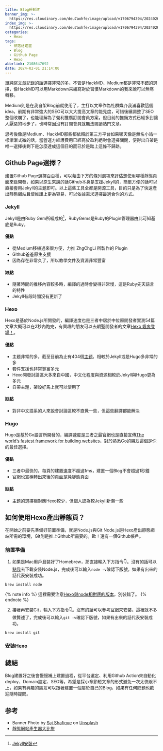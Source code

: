 ```yaml
---
title: Blog輕鬆建
banner_img: >-
  https://res.cloudinary.com/deu7aohfe/image/upload/v1706794394/202402012108647692/uqseh2404hwm0neznqto.webp
index_img: >-
  https://res.cloudinary.com/deu7aohfe/image/upload/v1706794394/202402012108647692/uqseh2404hwm0neznqto.webp
categories:
  - Hexo
tags:
  - 部落格建置
  - Blog
  - Github Page
  - Hexo
abbrlink: 2108647692
date: 2024-02-01 21:14:00
---
```

單純寫文章記錄的話選擇非常的多，不管是HackMD、Medium都是非常不錯的選擇，像HackMD可以用Markdown來編寫對於習慣Markdown的我來說可以無痛轉移。

Medium則是在我自架Blog前就使用了，主打以文章作為社群媒介我滿喜歡這個idea，前期有非常強大的SEO可以大大提高文章的能見度，可惜後續調整了SEO整個改爛了，也能理解為了營利推廣訂閱會員方案，但目前的推銷方式已經多到讓人厭惡的地步了，也時常因沒有訂閱會員就無法閱讀熱門文章。

思考後像是Medium、HackMD那些都依賴於第三方平台如果哪天像是無名小站一樣漸漸式微的話，當營運方維護費用已經高於盈利絕對會選擇關閉，便得出自架是唯一選擇後剩下是怎麼達成這個目的而已於是踏上這條不歸路。

## Github Page選擇？
建置Github Page選擇百百種，可以藉由下方的條列選項來評估想使用哪種靜態頁面來做開發，如果以原生來說的話Github本身是支援Jekyll的，簡單方便的話可以直接套用Jekyll的主題即可。以上這些工具全都是開源工具，目的只是為了快速產出靜態網站且使維護上更為容易，可以依據需求選擇最適合你的方式。

### Jekyll
Jekyll是由Ruby Gem所組成的[^1]，RubyGems是Ruby的Plugin管理器由此可知基底是Ruby。

#### 優點
- 從Medium移植過來很方便，力推 ZhgChgLi 所製作的 Plugin
- Github爸爸原生支援
- 因為存在非常久了，所以教學文件及資源非常豐富

#### 缺點
- 隨著時間的推移內容較多時，編譯的過時會變得非常慢，這是Ruby先天語言的特性
- Jekyll有段時間沒有更新了

### Hexo
Hexo是基於Node.js所開發的，編譯速度也是三者中居於中位原開發者實測54篇文章大概可以在2秒內跑完，有興趣的朋友可以去朝聖開發者的文章[Hexo 颯爽登場！](https://zespia.me/blog/2012/10/11/hexo-debut/)。

#### 優點
- 主題非常的多，截至目前為止有404個[主題](https://hexo.io/themes/)，相較於Jekyll或是Hugo多非常的多
- 套件支援也非常豐富多元
- Hexo開發討論區大多來自中國，中文化程度與資源相較於Jekyll與Hugo更為多元
- 自帶主題，架設好馬上就可以使用了

#### 缺點
- 對非中文語系的人來說會討論區較不直覺一些，但這些翻譯都能解決

### Hugo
Hugo是基於Go語言所開發的，編譯速度是三者之最官網也是直接宣傳[The world’s fastest framework for building websites](https://gohugo.io/)，對於熟悉Go的朋友這個是你的最佳選擇。

#### 優點
- 三者中最快的，每頁的建置速度不超過1ms，建置一個Blog不會超過1秒鐘
- 官網也宣稱轉出來後的頁面是純靜態頁面

#### 缺點
- 主題的選擇相對應Hexo較少，但個人認為較Jekyll新潮一些

## 如何使用Hexo產出靜態頁？
在開始之前要先準備好前置準備，就是Node.js與Git Node.js是Hexo產出靜態網站所需的環境，Git則是推上Github所需要的。歐！還有一個Github帳戶。

### 前置準備
1. 如果是Mac用戶且裝好了Homebrew，那直接輸入下方指令👇。沒有的話可以[點我](https://nodejs.org/en/download/current)去下載安裝Node.js，完成後可以輸入``node -v``確認下版號，如果有出來的話代表安裝成功。

```properties
brew install node
```

{% note info %}
這裡需要注意[Hexo與node相對應的版本](https://hexo.io/zh-cn/docs/index.html#Node-js-%E7%89%88%E6%9C%AC%E9%99%90%E5%88%B6)，別裝錯了。
{% endnote %}

2. 接著再安裝Git，輸入下方指令👇。沒有的話可以參考[官網](https://git-scm.com/book/zh-tw/v2/%E9%96%8B%E5%A7%8B-Git-%E5%AE%89%E8%A3%9D%E6%95%99%E5%AD%B8)來安裝，這裡就不多做贅述了，完成後可以輸入``git -v``確認下版號，如果有出來的話代表安裝成功。

```properties
brew install git
```

### 安裝Hexo

## 總結
Blog建置好之後會慢慢補上建置過程，從平台選定、利用Github Action來自動化deploy、Domain設定、SEO等，希望是採小章節短文章的形式避免一次太快跟不上，如果有興趣的朋友可以跟著建置一個屬於自己的Blog，如果有任何問題也歡迎隨時提問。

## 参考
- Banner Photo by <a href="https://unsplash.com/@saj_shafique?utm_content=creditCopyText&utm_medium=referral&utm_source=unsplash">Saj Shafique</a> on <a href="https://unsplash.com/photos/silhouette-of-crane-during-sunset-jCJpn7zlyCo?utm_content=creditCopyText&utm_medium=referral&utm_source=unsplash">Unsplash</a>
- [靜態網站產生器大比拚](https://raychiutw.github.io/2019/Static-Site-Generator-Comparison/)
[^1]: [Jekyll安裝](https://www.jekyll.com.cn/docs/installation/#requirements)
  
